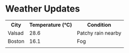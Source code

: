 # Weather Updates

<!-- WEATHER-UPDATE-START -->
<table><tr><th>City</th><th>Temperature (°C)</th><th>Condition</th></tr><tr><td>Valsad</td><td>28.6</td><td>Patchy rain nearby</td></tr><tr><td>Boston</td><td>16.1</td><td>Fog</td></tr><tr><td></td><td></td><td></td></tr></table>
<!-- WEATHER-UPDATE-END -->
